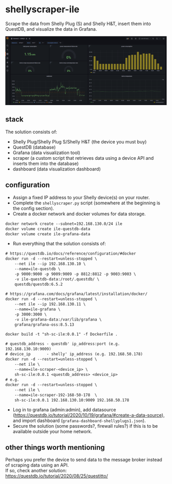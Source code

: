 # shellyscraper-ile

Scrape the data from Shelly Plug (S) and Shelly H&T, insert them into QuestDB, and visualize the data in Grafana.

<img src="screenshot1.png" alt="screenshot1" width="1000" />

## stack

The solution consists of:

* Shelly Plug/Shelly Plug S/Shelly H&T (the device you must buy)
* QuestDB (database)
* Grafana (data visualization tool)
* scraper (a custom script that retrieves data using a device API and inserts them into the database)
* dashboard (data visualization dashboard)

## configuration

* Assign a fixed IP address to your Shelly device(s) on your router.
* Complete the `shellyscraper.py` script (somewhere at the beginning is the config section).
* Create a docker network and docker volumes for data storage.

```shell
docker network create --subnet=192.168.130.0/24 ile
docker volume create ile-questdb-data
docker volume create ile-grafana-data
```

* Run everything that the solution consists of:

```shell
# https://questdb.io/docs/reference/configuration/#docker
docker run -d --restart=unless-stopped \
    --net ile --ip 192.168.130.10 \
    --name=ile-questdb \
    -p 9000:9000 -p 9009:9009 -p 8812:8812 -p 9003:9003 \
    -v ile-questdb-data:/root/.questdb/ \
    questdb/questdb:6.5.2
```

```shell
# https://grafana.com/docs/grafana/latest/installation/docker/
docker run -d --restart=unless-stopped \
    --net ile --ip 192.168.130.11 \
    --name=ile-grafana \
    -p 3000:3000 \
    -v ile-grafana-data:/var/lib/grafana \
    grafana/grafana-oss:8.5.13
```

```shell
docker build -t "sh-sc-ile:0.0.1" -f Dockerfile .
```

```shell
# questdb_address - questdb' ip_address:port (e.g. 192.168.130.10:9009)
# device_ip       - shelly' ip_address (e.g. 192.168.50.178)
docker run -d --restart=unless-stopped \
    --net ile \
    --name=ile-scraper-<device_ip> \
    sh-sc-ile:0.0.1 <questdb_address> <device_ip>
# e.g.
docker run -d --restart=unless-stopped \
    --net ile \
    --name=ile-scraper-192-168-50-178  \
    sh-sc-ile:0.0.1 192.168.130.10:9009 192.168.50.178 
```

* Log in to grafana (admin:admin), add datasource (https://questdb.io/tutorial/2020/10/19/grafana/#create-a-data-source), and import
  dashboard (`grafana-dashboard-shellyplugs1.json`).
* Secure the solution (some passwords?, firewall rules?) if this is to be available outside your home network.

## other things worth mentioning

Perhaps you prefer the device to send data to the message broker instead of scraping data using an API.  
If so, check another solution: https://questdb.io/tutorial/2020/08/25/questitto/
